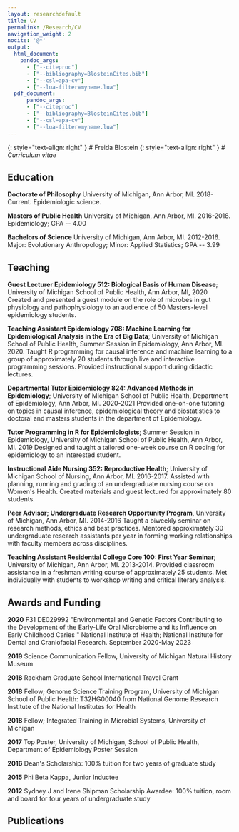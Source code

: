 ```yaml
---
layout: researchdefault
title: CV
permalink: /Research/CV
navigation_weight: 2
nocite: '@*'
output:
  html_document:
    pandoc_args:
      - ["--citeproc"]
      - ["--bibliography=BlosteinCites.bib"]
      - ["--csl=apa-cv"]
      - ["--lua-filter=myname.lua"]
  pdf_document: 
      pandoc_args:
      - ["--citeproc"]
      - ["--bibliography=BlosteinCites.bib"]
      - ["--csl=apa-cv"]
      - ["--lua-filter=myname.lua"]
---
```


{: style="text-align: right" } \# Freida Blostein {: style="text-align:
right" } \# *Curriculum vitae*

## Education

**Doctorate of Philosophy** University of Michigan, Ann Arbor, MI.
2018-Current. Epidemiologic science.

**Masters of Public Health** University of Michigan, Ann Arbor, MI.
2016-2018. Epidemiology; GPA -- 4.00

**Bachelors of Science** University of Michigan, Ann Arbor, MI.
2012-2016. Major: Evolutionary Anthropology; Minor: Applied Statistics;
GPA -- 3.99

## Teaching

**Guest Lecturer Epidemiology 512: Biological Basis of Human Disease**;
University of Michigan School of Public Health, Ann Arbor, MI, 2020
Created and presented a guest module on the role of microbes in gut
physiology and pathophysiology to an audience of 50 Masters-level
epidemiology students.

**Teaching Assistant Epidemiology 708: Machine Learning for
Epidemiological Analysis in the Era of Big Data**; University of
Michigan School of Public Health, Summer Session in Epidemiology, Ann
Arbor, MI. 2020. Taught R programming for causal inference and machine
learning to a group of approximately 20 students through live and
interactive programming sessions. Provided instructional support during
didactic lectures.

**Departmental Tutor Epidemiology 824: Advanced Methods in
Epidemiology**; University of Michigan School of Public Health,
Department of Epidemiology, Ann Arbor, MI. 2020-2021 Provided one-on-one
tutoring on topics in causal inference, epidemiological theory and
biostatistics to doctoral and masters students in the department of
Epidemiology.

**Tutor Programming in R for Epidemiologists**; Summer Session in
Epidemiology, University of Michigan School of Public Health, Ann Arbor,
MI. 2019 Designed and taught a tailored one-week course on R coding for
epidemiology to an interested student.

**Instructional Aide Nursing 352: Reproductive Health**; University of
Michigan School of Nursing, Ann Arbor, MI. 2016-2017. Assisted with
planning, running and grading of an undergraduate nursing course on
Women's Health. Created materials and guest lectured for approximately
80 students.

**Peer Advisor; Undergraduate Research Opportunity Program**, University
of Michigan, Ann Arbor, MI. 2014-2016 Taught a biweekly seminar on
research methods, ethics and best practices. Mentored approximately 30
undergraduate research assistants per year in forming working
relationships with faculty members across disciplines.

**Teaching Assistant Residential College Core 100: First Year Seminar**;
University of Michigan, Ann Arbor, MI. 2013-2014. Provided classroom
assistance in a freshman writing course of approximately 25 students.
Met individually with students to workshop writing and critical literary
analysis.

## Awards and Funding

**2020** F31 DE029992 "Environmental and Genetic Factors Contributing to
the Development of the Early-Life Oral Microbiome and its Influence on
Early Childhood Caries " National Institute of Health; National
Institute for Dental and Craniofacial Research. September 2020-May 2023

**2019** Science Communication Fellow, University of Michigan Natural
History Museum

**2018** Rackham Graduate School International Travel Grant

**2018** Fellow; Genome Science Training Program, University of Michigan
School of Public Health: T32HG00040 from National Genome Research
Institute of the National Institutes for Health

**2018** Fellow; Integrated Training in Microbial Systems, University of
Michigan

**2017** Top Poster, University of Michigan, School of Public Health,
Department of Epidemiology Poster Session

**2016** Dean's Scholarship: 100% tuition for two years of graduate
study

**2015** Phi Beta Kappa, Junior Inductee

**2012** Sydney J and Irene Shipman Scholarship Awardee: 100% tuition,
room and board for four years of undergraduate study

## Publications

